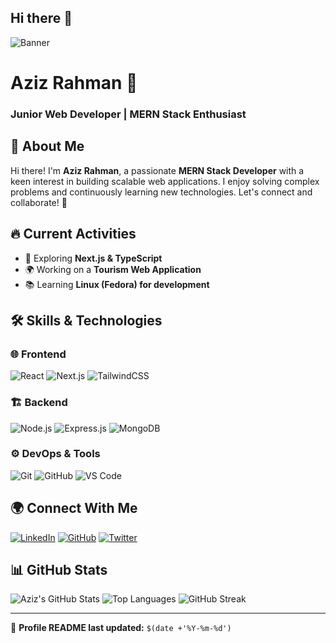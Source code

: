 ## Hi there 👋

<!--
**MxAziz/MxAziz** is a ✨ _special_ ✨ repository because its `README.md` (this file) appears on your GitHub profile.

Here are some ideas to get you started:

- 🔭 I’m currently working on ...
- 🌱 I’m currently learning ...
- 👯 I’m looking to collaborate on ...
- 🤔 I’m looking for help with ...
- 💬 Ask me about ...
- 📫 How to reach me: ...
- 😄 Pronouns: ...
- ⚡ Fun fact: ...
-->

![Banner](https://via.placeholder.com/1200x400?text=Welcome+to+My+GitHub+Profile)

# Aziz Rahman 🚀
### Junior Web Developer | MERN Stack Enthusiast

## 👋 About Me
Hi there! I'm **Aziz Rahman**, a passionate **MERN Stack Developer** with a keen interest in building scalable web applications. I enjoy solving complex problems and continuously learning new technologies. Let's connect and collaborate! 🤝

## 🔥 Current Activities
- 🚀 Exploring **Next.js & TypeScript**
- 🌍 Working on a **Tourism Web Application**
- 📚 Learning **Linux (Fedora) for development**

## 🛠️ Skills & Technologies
### 🌐 Frontend
![React](https://img.shields.io/badge/-React-61DAFB?style=flat-square&logo=react&logoColor=white)
![Next.js](https://img.shields.io/badge/-Next.js-000000?style=flat-square&logo=next.js&logoColor=white)
![TailwindCSS](https://img.shields.io/badge/-TailwindCSS-38B2AC?style=flat-square&logo=tailwind-css&logoColor=white)

### 🏗️ Backend
![Node.js](https://img.shields.io/badge/-Node.js-339933?style=flat-square&logo=node.js&logoColor=white)
![Express.js](https://img.shields.io/badge/-Express.js-000000?style=flat-square&logo=express&logoColor=white)
![MongoDB](https://img.shields.io/badge/-MongoDB-47A248?style=flat-square&logo=mongodb&logoColor=white)

### ⚙️ DevOps & Tools
![Git](https://img.shields.io/badge/-Git-F05032?style=flat-square&logo=git&logoColor=white)
![GitHub](https://img.shields.io/badge/-GitHub-181717?style=flat-square&logo=github&logoColor=white)
![VS Code](https://img.shields.io/badge/-VSCode-007ACC?style=flat-square&logo=visual-studio-code&logoColor=white)

## 🌍 Connect With Me
[![LinkedIn](https://img.shields.io/badge/-LinkedIn-0A66C2?style=flat-square&logo=linkedin&logoColor=white)](https://www.linkedin.com/in/your-profile/)
[![GitHub](https://img.shields.io/badge/-GitHub-181717?style=flat-square&logo=github&logoColor=white)](https://github.com/your-profile)
[![Twitter](https://img.shields.io/badge/-Twitter-1DA1F2?style=flat-square&logo=twitter&logoColor=white)](https://twitter.com/your-profile)

## 📊 GitHub Stats
![Aziz's GitHub Stats](https://github-readme-stats.vercel.app/api?username=mxaziz&show_icons=true&theme=radical)
![Top Languages](https://github-readme-stats.vercel.app/api/top-langs/?username=mxaziz&layout=compact&theme=radical)
![GitHub Streak](https://github-readme-streak-stats.herokuapp.com/?user=mxaziz&theme=radical)

---
🔗 **Profile README last updated:** `$(date +'%Y-%m-%d')`

